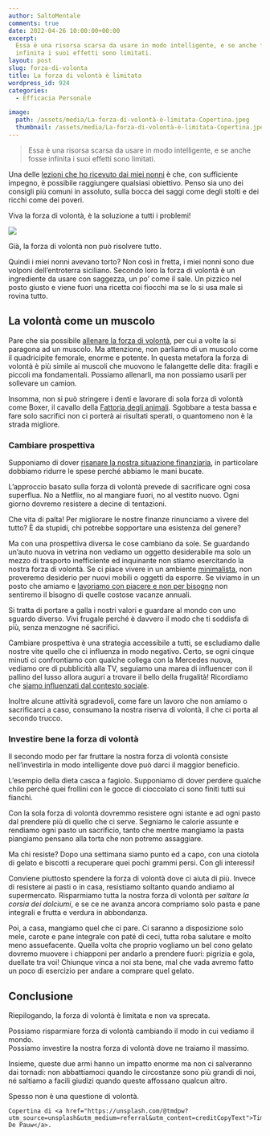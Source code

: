 ```yaml
---
author: SaltoMentale
comments: true
date: 2022-04-26 10:00:00+00:00
excerpt:
  Essa è una risorsa scarsa da usare in modo intelligente, e se anche fosse
  infinita i suoi effetti sono limitati.
layout: post
slug: forza-di-volonta
title: La forza di volontà è limitata
wordpress_id: 924
categories:
  - Efficacia Personale

image:
  path: /assets/media/La-forza-di-volontà-è-limitata-Copertina.jpeg
  thumbnail: /assets/media/La-forza-di-volontà-è-limitata-Copertina.jpeg
---
```


> Essa è una risorsa scarsa da usare in modo intelligente, e se anche fosse infinita i suoi effetti sono limitati.


Una delle [lezioni che ho ricevuto dai miei nonni](/lezioni-nonni/) è che, con sufficiente impegno, è possibile raggiungere qualsiasi obiettivo. Penso sia uno dei consigli più comuni in assoluto, sulla bocca dei saggi come degli stolti e dei ricchi come dei poveri.

Viva la forza di volontà, è la soluzione a tutti i problemi!

![]({{site.baseurl}}/assets/media/La-forza-di-volontà-è-limitata.jpg)

Già, la forza di volontà non può risolvere tutto.

Quindi i miei nonni avevano torto? Non così in fretta, i miei nonni sono due volponi dell’entroterra siciliano. Secondo loro la forza di volontà è un ingrediente da usare con saggezza, un po’ come il sale. Un pizzico nel posto giusto e viene fuori una ricetta coi fiocchi ma se lo si usa male si rovina tutto.

## La volontà come un muscolo

Pare che sia possibile [allenare la forza di volontà](https://medium.com/@tunikova_k/the-science-of-willpower-how-to-train-your-productivity-muscle-8b2738ce745b), per cui a volte la si paragona ad un muscolo. Ma attenzione, non parliamo di un muscolo come il quadricipite femorale, enorme e potente. In questa metafora la forza di volontà è più simile ai muscoli che muovono le falangette delle dita: fragili e piccoli ma fondamentali. Possiamo allenarli, ma non possiamo usarli per sollevare un camion.

Insomma, non si può stringere i denti e lavorare di sola forza di volontà come Boxer, il cavallo della [Fattoria degli animali](https://amzn.to/37vJAvG). Sgobbare a testa bassa e fare solo sacrifici non ci porterà ai risultati sperati, o quantomeno non è la strada migliore.

### Cambiare prospettiva

Supponiamo di dover [risanare la nostra situazione finanziaria](/guida-indipendenza-finanziaria/), in particolare dobbiamo ridurre le spese perché abbiamo le mani bucate.

L’approccio basato sulla forza di volontà prevede di sacrificare ogni cosa superflua. No a Netflix, no al mangiare fuori, no al vestito nuovo. Ogni giorno dovremo resistere a decine di tentazioni.

Che vita di palta! Per migliorare le nostre finanze rinunciamo a vivere del tutto? È da stupidi, chi potrebbe sopportare una esistenza del genere?

Ma con una prospettiva diversa le cose cambiano da sole. Se guardando un’auto nuova in vetrina non vediamo un oggetto desiderabile ma solo un mezzo di trasporto inefficiente ed inquinante non stiamo esercitando la nostra forza di volontà. Se ci piace vivere in un ambiente [minimalista](/minimalismo-significato/), non proveremo desiderio per nuovi mobili o oggetti da esporre. Se viviamo in un posto che amiamo e [lavoriamo con piacere e non per bisogno](/bisogno-di-lavorare/) non sentiremo il bisogno di quelle costose vacanze annuali.

Si tratta di portare a galla i nostri valori e guardare al mondo con uno sguardo diverso. Vivi frugale perché è davvero il modo che ti soddisfa di più, senza menzogne né sacrifici.

Cambiare prospettiva è una strategia accessibile a tutti, se escludiamo dalle nostre vite quello che ci influenza in modo negativo. Certo, se ogni cinque minuti ci confrontiamo con qualche collega con la Mercedes nuova, vediamo ore di pubblicità alla TV, seguiamo una marea di influencer con il pallino del lusso allora auguri a trovare il bello della frugalità! Ricordiamo che [siamo influenzati dal contesto sociale](/il-giusto-lo-sbagliato-ed-il-contesto-sociale/).

Inoltre alcune attività sgradevoli, come fare un lavoro che non amiamo o sacrificarci a caso, consumano la nostra riserva di volontà, il che ci porta al secondo trucco.

### Investire bene la forza di volontà

Il secondo modo per far fruttare la nostra forza di volontà consiste nell’investirla in modo intelligente dove può darci il maggior beneficio.

L’esempio della dieta casca a fagiolo. Supponiamo di dover perdere qualche chilo perché quei frollini con le gocce di cioccolato ci sono finiti tutti sui fianchi.

Con la sola forza di volontà dovremmo resistere ogni istante e ad ogni pasto dal prendere più di quello che ci serve. Segniamo le calorie assunte e rendiamo ogni pasto un sacrificio, tanto che mentre mangiamo la pasta piangiamo pensano alla torta che non potremo assaggiare.

Ma chi resiste? Dopo una settimana siamo punto ed a capo, con una ciotola di gelato e biscotti a recuperare quei pochi grammi persi. Con gli interessi!

Conviene piuttosto spendere la forza di volontà dove ci aiuta di più. Invece di resistere ai pasti o in casa, resistiamo soltanto quando andiamo al supermercato. Risparmiamo tutta la nostra forza di volontà per _saltare la corsia dei dolciumi_, e se ce ne avanza ancora compriamo solo pasta e pane integrali e frutta e verdura in abbondanza.

Poi, a casa, mangiamo quel che ci pare. Ci saranno a disposizione solo mele, carote e pane integrale con paté di ceci, tutta roba salutare e molto meno assuefacente. Quella volta che proprio vogliamo un bel cono gelato dovremo muovere i chiapponi per andarlo a prendere fuori: pigrizia e gola, duellate tra voi! Chiunque vinca a noi sta bene, mal che vada avremo fatto un poco di esercizio per andare a comprare quel gelato.

## Conclusione

Riepilogando, la forza di volontà è limitata e non va sprecata.

Possiamo risparmiare forza di volontà cambiando il modo in cui vediamo il mondo.  
Possiamo investire la nostra forza di volontà dove ne traiamo il massimo.

Insieme, queste due armi hanno un impatto enorme ma non ci salveranno dai tornadi: non abbattiamoci quando le circostanze sono più grandi di noi, né saltiamo a facili giudizi quando queste affossano qualcun altro.

Spesso non è una questione di volontà.

    Copertina di <a href="https://unsplash.com/@tmdpw?utm_source=unsplash&utm_medium=referral&utm_content=creditCopyText">Tim De Pauw</a>.
